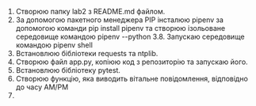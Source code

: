 1. Створюю папку lab2 з README.md файлом.
2. За допомогою пакетного менеджера PIP інсталюю pipenv за допомогою команди pip install pipenv та створюю ізольоване середовище командою pipenv --python 3.8. Запускаю середовище командою pipenv shell
3. Встановлюю бібліотеки requests та ntplib.
4. Створюю файл app.py, копіюю код з репозиторію та запускаю його.
5. Встановлюю бібліотеку pytest.
6. Створюю функцію, яка виводить вітальне повідомлення, відповідно до часу АМ/РМ
7. 